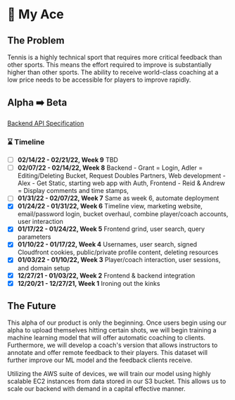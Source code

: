 # 🎾 My Ace

## The Problem 

Tennis is a highly technical sport that requires more critical feedback than other sports. This means the effort required to improve is substantially higher than other sports. The ability to receive world-class coaching at a low price needs to be accessible for players to improve rapidly.  

## Alpha ➡️ Beta

[Backend API Specification](backend/README.md)

### ⌛ Timeline
- [ ] **02/14/22 - 02/21/22, Week 9** TBD
- [ ] **02/07/22 - 02/14/22, Week 8** Backend - Grant = Login, Adler = Editing/Deleting Bucket, Request Doubles Partners, Web development - Alex - Get Static, starting web app with Auth, Frontend - Reid & Andrew = Display comments and time stamps,
- [ ] **01/31/22 - 02/07/22, Week 7** Same as week 6, automate deployment
- [x] **01/24/22 - 01/31/22, Week 6** Timeline view, marketing website, email/password login, bucket overhaul, combine player/coach accounts, user interaction
- [x] **01/17/22 - 01/24/22, Week 5** Frontend grind, user search, query parameters
- [x] **01/10/22 - 01/17/22, Week 4** Usernames, user search, signed Cloudfront cookies, public/private profile content, deleting resources
- [x] **01/03/22 - 01/10/22, Week 3** Player/coach interaction, user sessions, and domain setup
- [x] **12/27/21 - 01/03/22, Week 2** Frontend & backend integration
- [x] **12/20/21 - 12/27/21, Week 1** Ironing out the kinks

## The Future

This alpha of our product is only the beginning. Once users begin using our alpha to upload themselves hitting certain shots, we will begin training a machine learning model that will offer automatic coaching to clients. Furthermore, we will develop a coach's version that allows instructors to annotate and offer remote feedback to their players. This dataset will further improve our ML model and the feedback clients receive. 

Utilizing the AWS suite of devices, we will train our model using highly scalable EC2 instances from data stored in our S3 bucket. This allows us to scale our backend with demand in a capital effective manner. 
